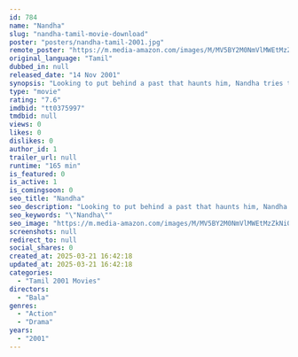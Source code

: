 ```yaml
---
id: 784
name: "Nandha"
slug: "nandha-tamil-movie-download"
poster: "posters/nandha-tamil-2001.jpg"
remote_poster: "https://m.media-amazon.com/images/M/MV5BY2M0NmVlMWEtMzZkNi00OWM1LTgxNjctMzY5MWY4MzYxNzllXkEyXkFqcGc@._V1_SX300.jpg"
original_language: "Tamil"
dubbed_in: null
released_date: "14 Nov 2001"
synopsis: "Looking to put behind a past that haunts him, Nandha tries to reconcile with his mother and live life on his terms."
type: "movie"
rating: "7.6"
imdbid: "tt0375997"
tmdbid: null
views: 0
likes: 0
dislikes: 0
author_id: 1
trailer_url: null
runtime: "165 min"
is_featured: 0
is_active: 1
is_comingsoon: 0
seo_title: "Nandha"
seo_description: "Looking to put behind a past that haunts him, Nandha tries to reconcile with his mother and live life on his terms."
seo_keywords: "\"Nandha\""
seo_image: "https://m.media-amazon.com/images/M/MV5BY2M0NmVlMWEtMzZkNi00OWM1LTgxNjctMzY5MWY4MzYxNzllXkEyXkFqcGc@._V1_SX300.jpg"
screenshots: null
redirect_to: null
social_shares: 0
created_at: 2025-03-21 16:42:18
updated_at: 2025-03-21 16:42:18
categories:
  - "Tamil 2001 Movies"
directors:
  - "Bala"
genres:
  - "Action"
  - "Drama"
years:
  - "2001"
---
```

